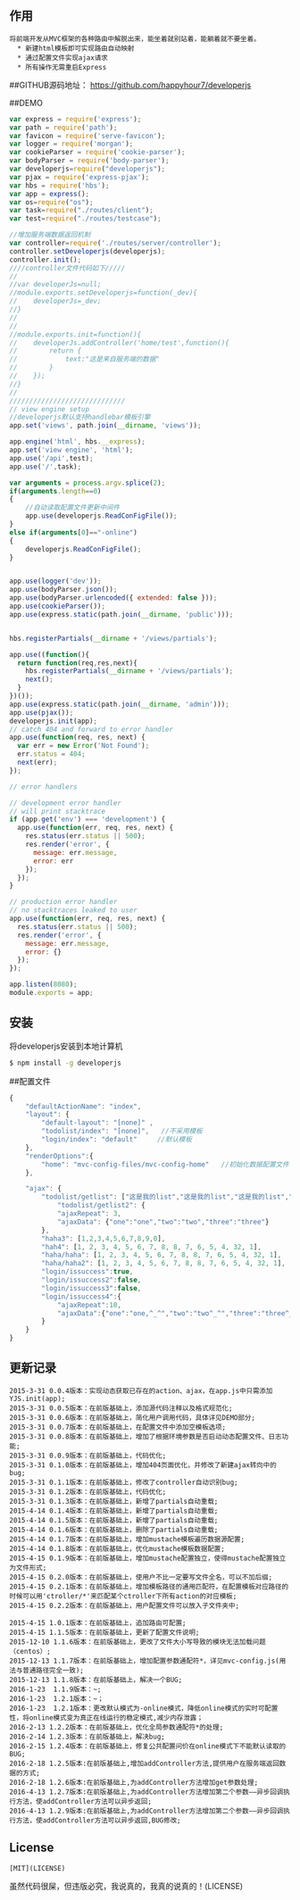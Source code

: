 ## 作用

    将前端开发从MVC框架的各种路由中解脱出来，能坐着就别站着，能躺着就不要坐着。
      * 新建html模板即可实现路由自动映射
      * 通过配置文件实现ajax请求
      * 所有操作无需重启Express

##GITHUB源码地址：
    https://github.com/happyhour7/developerjs
      
##DEMO  
```js
var express = require('express');
var path = require('path');
var favicon = require('serve-favicon');
var logger = require('morgan');
var cookieParser = require('cookie-parser');
var bodyParser = require('body-parser');
var developerjs=require("developerjs");
var pjax = require('express-pjax');
var hbs = require('hbs');
var app = express();
var os=require("os");
var task=require("./routes/client");
var test=require("./routes/testcase");

//增加服务端数据返回机制
var controller=require('./routes/server/controller');
controller.setDeveloperjs(developerjs);
controller.init();
////controller文件代码如下/////
//
//var developerJs=null;
//module.exports.setDeveloperjs=function(_dev){
//    developerJs=_dev;
//}
//
//
//module.exports.init=function(){
//    developerJs.addController('home/test',function(){
//        return {
//            text:"这是来自服务端的数据"
//        }
//    });
//}
//
/////////////////////////////
// view engine setup
//developerjs默认支持handlebar模板引擎
app.set('views', path.join(__dirname, 'views'));

app.engine('html', hbs.__express);
app.set('view engine', 'html');
app.use('/api',test);
app.use('/',task);

var arguments = process.argv.splice(2);
if(arguments.length==0)
{
    //自动读取配置文件更新中间件
    app.use(developerjs.ReadConFigFile());
}
else if(arguments[0]=="-online")
{
    developerjs.ReadConFigFile();
}


app.use(logger('dev'));
app.use(bodyParser.json());
app.use(bodyParser.urlencoded({ extended: false }));
app.use(cookieParser());
app.use(express.static(path.join(__dirname, 'public')));


hbs.registerPartials(__dirname + '/views/partials');

app.use((function(){
  return function(req,res,next){
    hbs.registerPartials(__dirname + '/views/partials');
    next();
  }
})());
app.use(express.static(path.join(__dirname, 'admin')));
app.use(pjax());
developerjs.init(app);
// catch 404 and forward to error handler
app.use(function(req, res, next) {
  var err = new Error('Not Found');
  err.status = 404;
  next(err);
});

// error handlers

// development error handler
// will print stacktrace
if (app.get('env') === 'development') {
  app.use(function(err, req, res, next) {
    res.status(err.status || 500);
    res.render('error', {
      message: err.message,
      error: err
    });
  });
}

// production error handler
// no stacktraces leaked to user
app.use(function(err, req, res, next) {
  res.status(err.status || 500);
  res.render('error', {
    message: err.message,
    error: {}
  });
});

app.listen(8080);
module.exports = app;

```



## 安装

  将developerjs安装到本地计算机

```bash
$ npm install -g developerjs
```


##配置文件

```js
{
    "defaultActionName": "index",           
    "layout": {
        "default-layout": "[none]" ,   
        "todolist/index": "[none]",   //不采用模板
        "login/index": "default"     //默认模板       
    },
    "renderOptions":{
        "home": "mvc-config-files/mvc-config-home"   //初始化数据配置文件    
    },

    "ajax": {
        "todolist/getlist": ["这是我的list","这是我的list","这是我的list","这是我的list","这是我的list","这是我的list","这是我的list","这是我的list"],
            "todolist/getlist2": {
            "ajaxRepeat": 3,                                            
            "ajaxData": {"one":"one","two":"two","three":"three"}       
        },
        "haha3": [1,2,3,4,5,6,7,8,9,0],
        "hah4": [1, 2, 3, 4, 5, 6, 7, 8, 8, 7, 6, 5, 4, 32, 1],
        "haha/haha": [1, 2, 3, 4, 5, 6, 7, 8, 8, 7, 6, 5, 4, 32, 1],
        "haha/haha2": [1, 2, 3, 4, 5, 6, 7, 8, 8, 7, 6, 5, 4, 32, 1],
        "login/issuccess":true,
        "login/issuccess2":false,
        "login/issuccess3":false,
        "login/issuccess4":{
            "ajaxRepeat":10,
            "ajaxData":{"one":"one,^_^","two":"two^_^","three":"three^_^"}
        }
    }
}
```

## 更新记录
    2015-3-31 0.0.4版本：实现动态获取已存在的action、ajax，在app.js中只需添加YJS.init(app);
    2015-3-31 0.0.5版本：在前版基础上，添加源代码注释以及格式规范化;
    2015-3-31 0.0.6版本：在前版基础上，简化用户调用代码，具体详见DEMO部分;
    2015-3-31 0.0.7版本：在前版基础上，在配置文件中添加空模板选项;
    2015-3-31 0.0.8版本：在前版基础上，增加了根据环境参数是否启动动态配置文件、日志功能;
    2015-3-31 0.0.9版本：在前版基础上，代码优化;
    2015-3-31 0.1.0版本：在前版基础上，增加404页面优化，并修改了新建ajax转向中的bug;
    2015-3-31 0.1.1版本：在前版基础上，修改了controller自动识别bug;
    2015-3-31 0.1.2版本：在前版基础上，代码优化;
    2015-3-31 0.1.3版本：在前版基础上，新增了partials自动重载;
    2015-4-14 0.1.4版本：在前版基础上，新增了partials自动重载;
    2015-4-14 0.1.5版本：在前版基础上，新增了partials自动重载;
    2015-4-14 0.1.6版本：在前版基础上，删除了partials自动重载;
    2015-4-14 0.1.7版本：在前版基础上，增加mustache模板遍历数据源配置;
    2015-4-14 0.1.8版本：在前版基础上，优化mustache模板数据配置;
    2015-4-15 0.1.9版本：在前版基础上，增加mustache配置独立，使得mustache配置独立为文件形式;
    2015-4-15 0.2.0版本：在前版基础上，使用户不比一定要写文件全名，可以不加后缀;
    2015-4-15 0.2.1版本：在前版基础上，增加模板路径的通用匹配符，在配置模板对应路径的时候可以用'ctroller/*'来匹配某个ctroller下所有action的对应模板;
    2015-4-15 0.2.2版本：在前版基础上，用户配置文件可以放入子文件夹中;

    2015-4-15 1.0.1版本：在前版基础上，追加路由可配置;
    2015-4-15 1.1.5版本：在前版基础上，更新了配置文件说明;
    2015-12-10 1.1.6版本：在前版基础上，更改了文件大小写导致的模块无法加载问题（centos）;
    2015-12-13 1.1.7版本：在前版基础上，增加配置参数通配符*，详见mvc-config.js(用法与普通路径完全一致);
    2015-12-13 1.1.8版本：在前版基础上，解决一个BUG;
    2016-1-23  1.1.9版本：~;
    2016-1-23  1.2.1版本：~；
    2016-1-23  1.2.1版本：更改默认模式为-online模式，降低online模式的实时可配置性，将online模式变为真正在线运行的稳定模式,减少内存泄露；
    2016-2-13 1.2.2版本：在前版基础上，优化全局参数通配符*的处理;
    2016-2-14 1.2.3版本：在前版基础上，解决bug;
    2016-2-15 1.2.4版本：在前版基础上，修复公共配置问价在online模式下不能默认读取的BUG;
    2016-2-18 1.2.5版本:在前版基础上,增加addController方法,提供用户在服务端返回数据的方式;
    2016-2-18 1.2.6版本:在前版基础上,为addController方法增加get参数处理;
    2016-4-13 1.2.7版本:在前版基础上,为addController方法增加第二个参数——异步回调执行方法，使addController方法可以异步返回;
    2016-4-13 1.2.9版本:在前版基础上,为addController方法增加第二个参数——异步回调执行方法，使addController方法可以异步返回,BUG修改;
## License
    [MIT](LICENSE)
  虽然代码很屎，但违版必究，我说真的，我真的说真的！(LICENSE)

